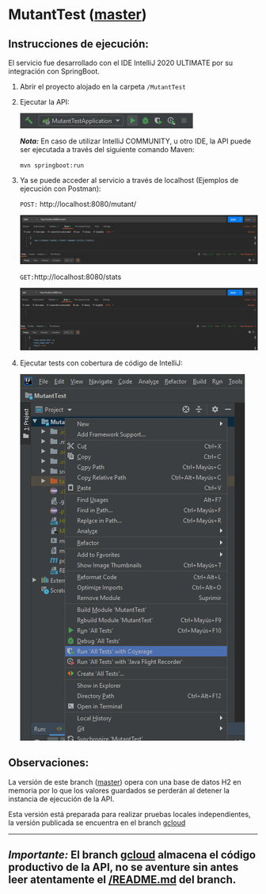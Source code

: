 # MutantTest ([master](https://github.com/jcipolatti/MutantTest))

## Instrucciones de ejecución:
El servicio fue desarrollado con el IDE IntelliJ 2020 ULTIMATE por su integración con SpringBoot.

1. Abrir el proyecto alojado en la carpeta `/MutantTest`
2. Ejecutar la API:

   ![IntelliJ-RunAllTestWithCoverage](images/IntelliJ-RunMutantTestApplication.png)

   ***Nota:***
   En caso de utilizar IntelliJ COMMUNITY, u otro IDE, la API puede ser ejecutada a través del siguiente comando Maven: 
   
   `mvn springboot:run`

3. Ya se puede acceder al servicio a través de localhost (Ejemplos de ejecución con Postman):

   `POST:` http://localhost:8080/mutant/
   
   ![Postman-Mutant](images/Postman-Mutant.png)
   
   `GET:`http://localhost:8080/stats
      
   ![Postman-Stats](images/Postman-Stats.png)

4. Ejecutar tests con cobertura de código de IntelliJ:

   ![IntelliJ-RunAllTestWithCoverage](images/IntelliJ-RunAllTestWithCoverage.png)
   
## Observaciones:
La versión de este branch ([master](https://github.com/jcipolatti/MutantTest)) opera con una base de datos H2 en memoria por lo que los valores guardados se perderán al detener la instancia de ejecución de la API.

Esta versión está preparada para realizar pruebas locales independientes, la versión publicada se encuentra en el branch [gcloud](https://github.com/jcipolatti/MutantTest/tree/gcloud)

---
***Importante:***
El branch [gcloud](https://github.com/jcipolatti/MutantTest/tree/gcloud) almacena el código productivo de la API, no se aventure sin antes leer atentamente el [/README.md](https://github.com/jcipolatti/MutantTest/blob/gcloud/README.md) del branch.
---
